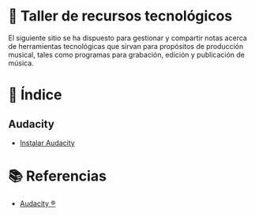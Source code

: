 # :musical_keyboard: Taller de recursos tecnológicos

El siguiente sitio se ha dispuesto para gestionar y compartir notas acerca de herramientas tecnológicas que sirvan para propósitos de producción musical, tales como programas para grabación, edición y publicación de música.

# :bookmark_tabs: Índice
## Audacity
- [Instalar Audacity](audacity/01_instalar_audacity.md)

# :books: Referencias
- [Audacity ®](https://www.audacityteam.org/)